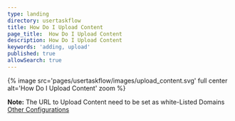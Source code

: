 ```yaml
---
type: landing
directory: usertaskflow
title: How Do I Upload Content
page_title:  How Do I Upload Content
description: How Do I Upload Content
keywords: 'adding, upload'
published: true
allowSearch: true
---
```

{% image src='pages/usertaskflow/images/upload_content.svg' full center alt='How Do I Upload Content' zoom %} 

**Note:** The URL to Upload Content need to be set as white-Listed Domains [Other Configurations](developer-docs/configuration/other_configs/)
